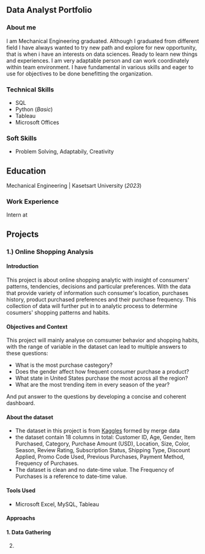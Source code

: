 ## Data Analyst Portfolio
### About me
I am Mechanical Engineering graduated. Although I graduated from different field I have always wanted to try new path and explore for new opportunity, that is when i have an interests on data sciences. Ready to learn new things and experiences. I am very adaptable person and can work coordinately within team environment. I have fundamental in various skills and eager to use for objectives to be done benefitting the organization.

### Technical Skills
- SQL
- Python (_Basic_)
- Tableau 
- Microsoft Offices 

### Soft Skills 
- Problem Solving, Adaptabily, Creativity

## Education
Mechanical Engineering | Kasetsart University (_2023_)

### Work Experience
Intern at 

## Projects 
### 1.) Online Shopping Analysis
#### Introduction
This project is about online shopping analytic with insight of consumers' patterns, tendencies, decisions and particular preferences. With the data that provide variety of information such consumer's location, purchases history, product purchased preferences and their purchase frequency. This collection of data will further put in to analytic process to determine cosumers' shopping patterns and habits.

#### Objectives and Context
This project will mainly analyse on comsumer behavior and shopping habits, with the range of variable in the dataset can lead to multiple answers to these questions:
- What is the most purchase castegory?
- Does the gender affect how frequent consumer purchase a product?
- What state in United States purchase the most across all the region?
- What are the most trending item in every season of the year?

And put answer to the questions by developing a concise and coherent dashboard.

#### About the dataset
- The dataset in this project is from [Kaggles](https://www.kaggle.com/datasets/zeesolver/consumer-behavior-and-shopping-habits-dataset) formed by merge data 
- the dataset contain 18 columns in total: Customer ID, Age, Gender, Item Purchased, Category, Purchase Amount (USD), Location, Size, Color, Season, Review Rating, Subscription Status, Shipping Type, Discount Applied,
  Promo Code Used, Previous Purchases, Payment Method, Frequency of Purchases.
- The dataset is clean and no date-time value. The Frequency of Purchases is a reference to date-time value.

#### Tools Used
- Microsoft Excel, MySQL, Tableau

#### Approachs

#### 1. Data Gathering


2.

